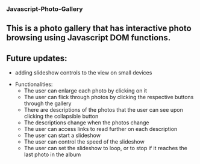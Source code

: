 ### Javascript-Photo-Gallery
This is a photo gallery that has interactive photo browsing using Javascript DOM functions.
---

## Future updates:
   * adding slideshow controls to the view on small devices


- Functionalities:
   * The user can enlarge each photo by clicking on it
   * The user can flick through photos by clicking the respective buttons through the gallery
   * There are descriptions of the photos that the user can see upon clicking the collapsible button
   * The descriptions change when the photos change
   * The user can access links to read further on each description
   * The user can start a slideshow
   * The user can control the speed of the slideshow
   * The user can set the slideshow to loop, or to stop if it reaches the last photo in the album
